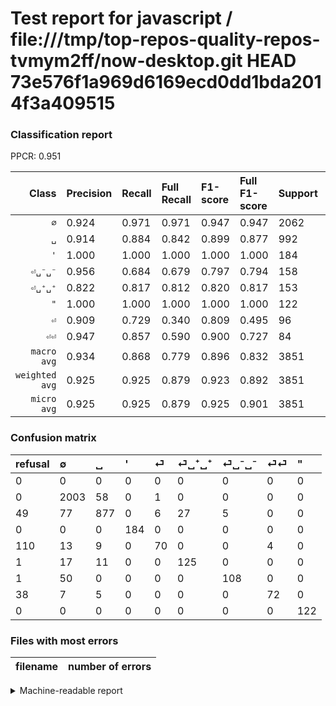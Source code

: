 # Test report for javascript / file:///tmp/top-repos-quality-repos-tvmym2ff/now-desktop.git HEAD 73e576f1a969d6169ecd0dd1bda2014f3a409515

### Classification report

PPCR: 0.951

| Class | Precision | Recall | Full Recall | F1-score | Full F1-score | Support | Full Support | PPCR |
|------:|:----------|:-------|:------------|:---------|:---------|:--------|:-------------|:-----|
| `∅` | 0.924| 0.971| 0.971| 0.947| 0.947| 2062| 2062| 1.000 |
| `␣` | 0.914| 0.884| 0.842| 0.899| 0.877| 992| 1041| 0.953 |
| `'` | 1.000| 1.000| 1.000| 1.000| 1.000| 184| 184| 1.000 |
| `⏎␣⁻␣⁻` | 0.956| 0.684| 0.679| 0.797| 0.794| 158| 159| 0.994 |
| `⏎␣⁺␣⁺` | 0.822| 0.817| 0.812| 0.820| 0.817| 153| 154| 0.994 |
| `"` | 1.000| 1.000| 1.000| 1.000| 1.000| 122| 122| 1.000 |
| `⏎` | 0.909| 0.729| 0.340| 0.809| 0.495| 96| 206| 0.466 |
| `⏎⏎` | 0.947| 0.857| 0.590| 0.900| 0.727| 84| 122| 0.689 |
| `macro avg` | 0.934| 0.868| 0.779| 0.896| 0.832| 3851| 4050| 0.951 |
| `weighted avg` | 0.925| 0.925| 0.879| 0.923| 0.892| 3851| 4050| 0.951 |
| `micro avg` | 0.925| 0.925| 0.879| 0.925| 0.901| 3851| 4050| 0.951 |

### Confusion matrix

|refusal|  ∅| ␣| '| ⏎| ⏎␣⁺␣⁺| ⏎␣⁻␣⁻| ⏎⏎| "| 
|:---|:---|:---|:---|:---|:---|:---|:---|:---|
|0 |0 |0 |0 |0 |0 |0 |0 |0 |
|0 |2003 |58 |0 |1 |0 |0 |0 |0 |
|49 |77 |877 |0 |6 |27 |5 |0 |0 |
|0 |0 |0 |184 |0 |0 |0 |0 |0 |
|110 |13 |9 |0 |70 |0 |0 |4 |0 |
|1 |17 |11 |0 |0 |125 |0 |0 |0 |
|1 |50 |0 |0 |0 |0 |108 |0 |0 |
|38 |7 |5 |0 |0 |0 |0 |72 |0 |
|0 |0 |0 |0 |0 |0 |0 |0 |122 |

### Files with most errors

| filename | number of errors|
|:----:|:-----|

<details>
    <summary>Machine-readable report</summary>
```json
{
  "cl_report": {"\"": {"f1-score": 1.0, "precision": 1.0, "recall": 1.0, "support": 122}, "\u0027": {"f1-score": 1.0, "precision": 1.0, "recall": 1.0, "support": 184}, "macro avg": {"f1-score": 0.8964753860246322, "precision": 0.9340551207173835, "recall": 0.8677883594017797, "support": 3851}, "micro avg": {"f1-score": 0.9246948844455986, "precision": 0.9246948844455986, "recall": 0.9246948844455986, "support": 3851}, "weighted avg": {"f1-score": 0.9232087018474046, "precision": 0.9249189030711341, "recall": 0.9246948844455986, "support": 3851}, "\u2205": {"f1-score": 0.947268857886025, "precision": 0.9243193354868482, "recall": 0.9713870029097963, "support": 2062}, "\u23ce": {"f1-score": 0.8092485549132948, "precision": 0.9090909090909091, "recall": 0.7291666666666666, "support": 96}, "\u23ce\u23ce": {"f1-score": 0.9, "precision": 0.9473684210526315, "recall": 0.8571428571428571, "support": 84}, "\u23ce\u2423\u207a\u2423\u207a": {"f1-score": 0.8196721311475409, "precision": 0.8223684210526315, "recall": 0.8169934640522876, "support": 153}, "\u23ce\u2423\u207b\u2423\u207b": {"f1-score": 0.7970479704797048, "precision": 0.9557522123893806, "recall": 0.6835443037974683, "support": 158}, "\u2423": {"f1-score": 0.8985655737704917, "precision": 0.9135416666666667, "recall": 0.8840725806451613, "support": 992}},
  "cl_report_full": {"\"": {"f1-score": 1.0, "precision": 1.0, "recall": 1.0, "support": 122}, "\u0027": {"f1-score": 1.0, "precision": 1.0, "recall": 1.0, "support": 184}, "macro avg": {"f1-score": 0.8321142577566754, "precision": 0.9340551207173835, "recall": 0.7793436913946502, "support": 4050}, "micro avg": {"f1-score": 0.901404885457537, "precision": 0.9246948844455986, "recall": 0.8792592592592593, "support": 4050}, "weighted avg": {"f1-score": 0.8924657367576122, "precision": 0.924544285932604, "recall": 0.8792592592592593, "support": 4050}, "\u2205": {"f1-score": 0.947268857886025, "precision": 0.9243193354868482, "recall": 0.9713870029097963, "support": 2062}, "\u23ce": {"f1-score": 0.49469964664310956, "precision": 0.9090909090909091, "recall": 0.33980582524271846, "support": 206}, "\u23ce\u23ce": {"f1-score": 0.7272727272727273, "precision": 0.9473684210526315, "recall": 0.5901639344262295, "support": 122}, "\u23ce\u2423\u207a\u2423\u207a": {"f1-score": 0.8169934640522876, "precision": 0.8223684210526315, "recall": 0.8116883116883117, "support": 154}, "\u23ce\u2423\u207b\u2423\u207b": {"f1-score": 0.7941176470588236, "precision": 0.9557522123893806, "recall": 0.6792452830188679, "support": 159}, "\u2423": {"f1-score": 0.8765617191404298, "precision": 0.9135416666666667, "recall": 0.8424591738712777, "support": 1041}},
  "ppcr": 0.9508641975308642
}
```
</details>
